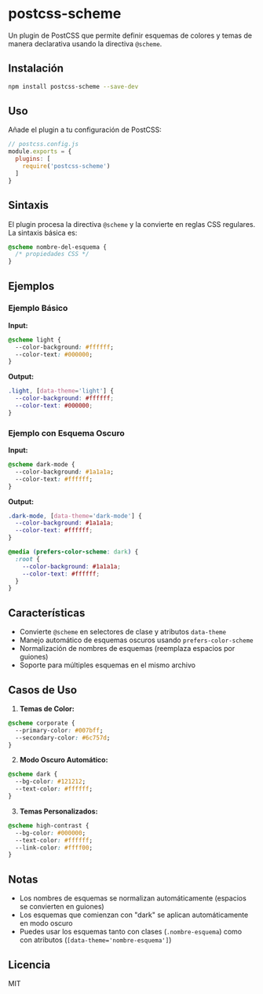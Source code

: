 # postcss-scheme

Un plugin de PostCSS que permite definir esquemas de colores y temas de manera declarativa usando la directiva `@scheme`.

## Instalación

```bash
npm install postcss-scheme --save-dev
```

## Uso

Añade el plugin a tu configuración de PostCSS:

```javascript
// postcss.config.js
module.exports = {
  plugins: [
    require('postcss-scheme')
  ]
}
```

## Sintaxis

El plugin procesa la directiva `@scheme` y la convierte en reglas CSS regulares. La sintaxis básica es:

```css
@scheme nombre-del-esquema {
  /* propiedades CSS */
}
```

## Ejemplos

### Ejemplo Básico

**Input:**
```css
@scheme light {
  --color-background: #ffffff;
  --color-text: #000000;
}
```

**Output:**
```css
.light, [data-theme='light'] {
  --color-background: #ffffff;
  --color-text: #000000;
}
```

### Ejemplo con Esquema Oscuro

**Input:**
```css
@scheme dark-mode {
  --color-background: #1a1a1a;
  --color-text: #ffffff;
}
```

**Output:**
```css
.dark-mode, [data-theme='dark-mode'] {
  --color-background: #1a1a1a;
  --color-text: #ffffff;
}

@media (prefers-color-scheme: dark) {
  :root {
    --color-background: #1a1a1a;
    --color-text: #ffffff;
  }
}
```

## Características

- Convierte `@scheme` en selectores de clase y atributos `data-theme`
- Manejo automático de esquemas oscuros usando `prefers-color-scheme`
- Normalización de nombres de esquemas (reemplaza espacios por guiones)
- Soporte para múltiples esquemas en el mismo archivo

## Casos de Uso

1. **Temas de Color:**
```css
@scheme corporate {
  --primary-color: #007bff;
  --secondary-color: #6c757d;
}
```

2. **Modo Oscuro Automático:**
```css
@scheme dark {
  --bg-color: #121212;
  --text-color: #ffffff;
}
```

3. **Temas Personalizados:**
```css
@scheme high-contrast {
  --bg-color: #000000;
  --text-color: #ffffff;
  --link-color: #ffff00;
}
```

## Notas

- Los nombres de esquemas se normalizan automáticamente (espacios se convierten en guiones)
- Los esquemas que comienzan con "dark" se aplican automáticamente en modo oscuro
- Puedes usar los esquemas tanto con clases (`.nombre-esquema`) como con atributos (`[data-theme='nombre-esquema']`)

## Licencia

MIT